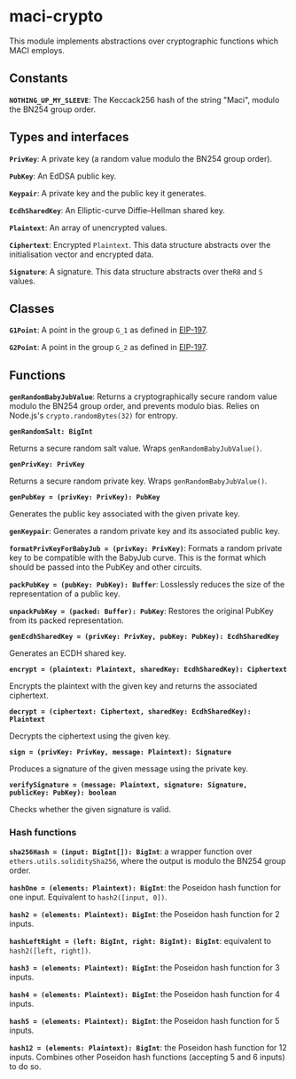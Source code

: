 # maci-crypto

This module implements abstractions over cryptographic functions which MACI
employs.

## Constants

**`NOTHING_UP_MY_SLEEVE`**: The Keccack256 hash of the string "Maci", modulo
the BN254 group order.

## Types and interfaces

**`PrivKey`**: A private key (a random value modulo the BN254 group order).

**`PubKey`**: An EdDSA public key.

**`Keypair`**: A private key and the public key it generates.

**`EcdhSharedKey`**: An Elliptic-curve Diffie–Hellman shared key.

**`Plaintext`**: An array of unencrypted values.

**`Ciphertext`**: Encrypted `Plaintext`. This data structure abstracts over the
initialisation vector and encrypted data.

**`Signature`**: A signature. This data structure abstracts over the`R8` and
`S` values.

## Classes

**`G1Point`**: A point in the group `G_1` as defined in
[EIP-197](https://eips.ethereum.org/EIPS/eip-197).

**`G2Point`**: A point in the group `G_2` as defined in
[EIP-197](https://eips.ethereum.org/EIPS/eip-197).

## Functions

**`genRandomBabyJubValue`**: Returns a cryptographically secure random value
modulo the BN254 group order, and prevents modulo bias. Relies on Node.js's
`crypto.randomBytes(32)` for entropy.

**`genRandomSalt: BigInt`**

Returns a secure random salt value. Wraps `genRandomBabyJubValue()`.

**`genPrivKey: PrivKey`**

Returns a secure random private key. Wraps `genRandomBabyJubValue()`.

**`genPubKey = (privKey: PrivKey): PubKey `**

Generates the public key associated with the given private key.

**`genKeypair`**: Generates a random private key and its associated public key.

**`formatPrivKeyForBabyJub = (privKey: PrivKey)`**: Formats a random private
key to be compatible with the BabyJub curve. This is the format which should be
passed into the PubKey and other circuits.

**`packPubKey = (pubKey: PubKey): Buffer`**: Losslessly reduces the size of the
representation of a public key.

**`unpackPubKey = (packed: Buffer): PubKey`**: Restores the original PubKey
from its packed representation.

**`genEcdhSharedKey = (privKey: PrivKey, pubKey: PubKey): EcdhSharedKey`**

Generates an ECDH shared key.

**`encrypt = (plaintext: Plaintext, sharedKey: EcdhSharedKey): Ciphertext`**

Encrypts the plaintext with the given key and returns the
associated ciphertext.

**`decrypt = (ciphertext: Ciphertext, sharedKey: EcdhSharedKey): Plaintext`**

Decrypts the ciphertext using the given key.

**`sign = (privKey: PrivKey, message: Plaintext): Signature`**

Produces a signature of the given message using the private key.

**`verifySignature = (message: Plaintext, signature: Signature, publicKey: PubKey): boolean`**

Checks whether the given signature is valid.

### Hash functions

**`sha256Hash = (input: BigInt[]): BigInt`**: a wrapper function over
`ethers.utils.soliditySha256`, where the output is modulo the BN254 group
order.

**`hashOne = (elements: Plaintext): BigInt`**: the Poseidon hash function for
one input. Equivalent to `hash2([input, 0])`.

**`hash2 = (elements: Plaintext): BigInt`**: the Poseidon hash function for 2
inputs.

**`hashLeftRight = (left: BigInt, right: BigInt): BigInt`**: equivalent to
`hash2([left, right])`.

**`hash3 = (elements: Plaintext): BigInt`**: the Poseidon hash function for 3
inputs.

**`hash4 = (elements: Plaintext): BigInt`**: the Poseidon hash function for 4
inputs.

**`hash5 = (elements: Plaintext): BigInt`**: the Poseidon hash function for 5
inputs.

**`hash12 = (elements: Plaintext): BigInt`**: the Poseidon hash function for 12
inputs. Combines other Poseidon hash functions (accepting 5 and 6 inputs) to do
so.
